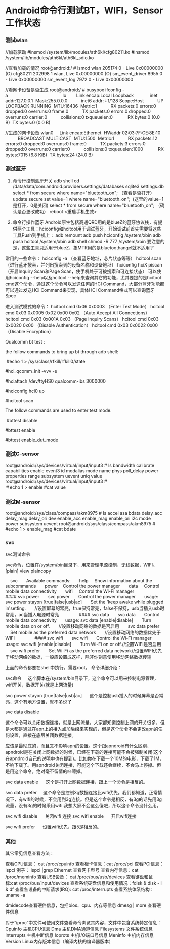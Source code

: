 # Android命令行测试BT，WIFI，Sensor工作状态

### 测试wlan

//加载驱动
#insmod /system/lib/modules/ath6kl/cfg80211.ko
#insmod /system/lib/modules/ath6kl/ath6kl_sdio.ko

//查看加载的情况
root@android:/ # lsmod
wlan 205174 0 - Live 0x00000000 (O)
cfg80211 202998 1 wlan, Live 0x00000000 (O)
sm_event_driver 8955 0 - Live 0x00000000
sm_event_log 7972 0 - Live 0x00000000

//看网卡设备是否生成
root@android:/ # busybox ifconfig -a                                           
lo        Link encap:Local Loopback  
          inet addr:127.0.0.1  Mask:255.0.0.0
          inet6 addr: ::1/128 Scope:Host
          UP LOOPBACK RUNNING  MTU:16436  Metric:1
          RX packets:0 errors:0 dropped:0 overruns:0 frame:0
          TX packets:0 errors:0 dropped:0 overruns:0 carrier:0
          collisions:0 txqueuelen:0 
          RX bytes:0 (0.0 B)  TX bytes:0 (0.0 B)

//生成的网卡设备
wlan0     Link encap:Ethernet  HWaddr 02:03:7F:CE:8E:10  
          BROADCAST MULTICAST  MTU:1500  Metric:1
          RX packets:12 errors:0 dropped:0 overruns:0 frame:0
          TX packets:3 errors:0 dropped:0 overruns:0 carrier:0
          collisions:0 txqueuelen:1000 
          RX bytes:7015 (6.8 KiB)  TX bytes:24 (24.0 B)

### 测试蓝牙

1. 命令行控制蓝牙开关
adb shell
cd /data/data/com.android.providers.settings/databases
sqlite3 settings.db
select * from secure where name="bluetooth_on"; （查看是否打开）
update secure set value=1 where name="bluetooth_on";  (这里的value=1是打开，0是关闭)
select * from secure where name="bluetooth_on"; （确认是否更改成功）
reboot <重启手机生效>

2. 命令行操作蓝牙
Android原生包括高通QRD用的是blueZ的蓝牙协议栈，有提供两个工具：hciconfig和hcitool用于调试蓝牙，开始调试前首先需要将这些工具Push到手机上：
adb remount
adb push hciconfig /system/xbin
adb push hcitool /system/xbin
adb shell
chmod -R 777 /system/xbin
要注意的是，这些工具只适用于blueZ，象MTK用的是bluetoothangel就不适用了

常用的一些命令：
hciconfig -a （查看蓝牙地址，芯片状态等等）
hcitool scan （进行蓝牙搜索，并列出搜索到的设备名称和设备地址）
hciconfig hciX piscan （开启Inquiry Scan和Page Scan，使手机处于可被搜索和可连接状态）
可以使用hciconfig
 --help以及hcitool --help来查询其它的功能，尤其要提的是hcitool cmd这个命令，通过这个命令可以发送任何的HCI 
Command，大部分蓝牙功能都可以通过发送HCI Command来实现，具体HCI Command格式可以查询蓝牙Spec

进入测试模式的命令：
hcitool cmd 0x06 0x0003 （Enter Test Mode）
hcitool cmd 0x03 0x0005 0x02 0x00 0x02 （Auto Accept All Connections）
hcitool cmd 0x03 0x001A 0x03 （Page Inquiry Scans）
hcitool cmd 0x03 0x0020 0x00 （Disable Authentication）
hcitool cmd 0x03 0x0022 0x00 （Disable Encryption）

Qualcomm bt test :

the follow commands to bring up bt through adb shell:

 #echo 1 > /sys/class/rfkill/rfkill0/state

#hci_qcomm_init -vvv -e

#hciattach /dev/ttyHS0 qualcomm-ibs 3000000

#hciconfig hci0 up

#hcitool scan

The follow commands are used to enter test mode.

 #bttest disable

#bttest enable

#bttest enable_dut_mode

### 测试G-sensor

root@android:/sys/devices/virtual/input/input3 # ls
bandwidth
calibrate
capabilities
enable
event3
id
modalias
mode
name
phys
poll_delay
power
properties
range
subsystem
uevent
uniq
value
root@android:/sys/devices/virtual/input/input3 #  
＃echo 1 > enable
#cat value 

### 测试M-sensor

root@android:/sys/class/compass/akm8975 # ls
accel
asa
bdata
delay_acc
delay_mag
delay_ori
dev
enable_acc
enable_mag
enable_ori
i2c
mode
power
subsystem
uevent
root@android:/sys/class/compass/akm8975 # 
#echo 1 > enable_mag
#cat bdate



### svc 

svc测试命令

svc命令，位置在/system/bin目录下，用来管理电源控制，无线数据，WIFI。
[plain] view plaincopy 

    svc  
    Available commands:  
    help     Show information about the subcommands  
    power    Control the power manager  
    data     Control mobile data connectivity  
    wifi     Control the Wi-Fi manager  
        
    #### svc power  
    svc power  
    Control the power manager  
    usage: svc power stayon [true|false|usb|ac]  
    Set the 'keep awake while plugged in'setting.  
    //设置屏幕的常亮，true保持常亮，false不保持，usb当插入usb时常亮，ac当插入电源时常亮  
        
    #### svc data  
    svc data  
    Control mobile data connectivity  
    usage: svc data [enable|disable]  
    Turn mobile data on or off.  
    //设置移动网络的数据是否启用  
    svc data prefer  
    Set mobile as the preferred data network  
    //设置移动网络的数据优先于WIFI  
        
    #### svc wifi  
    svc wifi  
    Control the Wi-Fi manager  
    usage: svc wifi [enable|disable]  
    Turn Wi-Fi on or off.//设置WIFI是否启用  
    svc wifi prefer  
    Set Wi-Fi as the preferred data network//设置WIFI优先于移动网络的数据，一般应设置成这样，除非你刻意使用移动网络数据传输  


上面的命令都要在shell中执行，需要root。
命令详细介绍：

svc命令
    这个脚本在/system/bin目录下，这个命令可以用来控制电源管理，wifi开关，数据开关(就是上网流量)

svc power stayon [true|false|usb|ac] 
    这个是控制usb插入的时候屏幕是否常亮，这个有地方设置，就不多说了

svc data disable


这个命令可以关闭数据连接，就是上网流量，大家都知道控制上网的开关很多，但是大都是通过在apn上的接入点加后缀来实现的，但是这个命令不会更改apn的任何设置，直接在底层关闭数据连接。

应该是最彻底的，而且又不影响apn的设置。这个跟apndroid有什么区别，apndroid是在关闭上网数据的时候，已经在下载的连接可能不会被强制关闭(这个在apndroid自己的说明中也有提到)。比如你在下载一个10M的电影，下载了1M，不响下载了。用apndroid关闭连接，可能这个下载还会继续，不会马上停掉。但是用这个命令，绝对毫不留情的咔嚓掉。

svc data enable 
    这个是打开上网数据连接，跟上一个命令是相反的。

svc data prefer
    这个命令是控制3g数据连接比wifi优先。我们都知道，正常情况下，有wifi的时候，不会用到3g连接。但是这个命令是相反，有3g的话先用3g流量，没有3g的时候采用wifi.我想大家不会这么傻吧，所以这个命令没什么用。

svc wifi disable 
    关闭wifi 连接
svc wifi enable 
    开启wifi连接

svc wifi prefer 
    设置wifi优先，跟5是相反的。
          



### 其他

 其它常见信息查看方法：

 查看CPU信息： cat /proc/cpuinfo
查看板卡信息：cat /proc/pci
查看PCI信息： lspci 
例子： lspci |grep Ethernet 查看网卡型号
查看内存信息：cat /proc/meminfo
查看USB设备： cat /proc/bus/usb/devices
查看键盘和鼠标:cat /proc/bus/input/devices
查看系统硬盘信息和使用情况：fdisk & disk - l & df
查看各设备的中断请求(IRQ): cat /proc/interrupts
查看系统体系结构：uname -a

dmidecode查看硬件信息，包括bios、cpu、内存等信息
dmesg | more 查看硬件信息

对于“/proc”中文件可使用文件查看命令浏览其内容，文件中包含系统特定信息：
Cpuinfo    主机CPU信息
Dma        主机DMA通道信息
Filesystems   文件系统信息
Interrupts    主机中断信息
Ioprots       主机I/O端口号信息
Meninfo       主机内存信息
Version       Linux内存版本信息（编译内核的编译器版本）